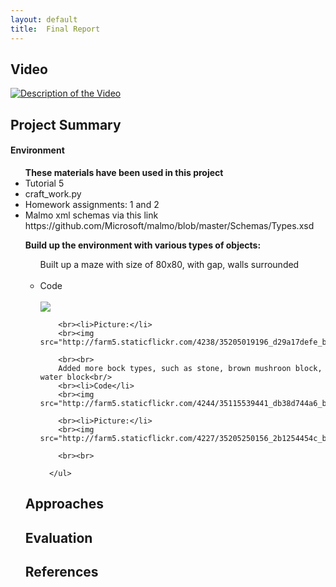 ```yaml
---
layout: default
title:  Final Report
---
```


## Video

[![Description of the Video](https://img.youtube.com/vi/FI3aW0RabBg/0.jpg)](https://www.youtube.com/watch?v=FI3aW0RabBg)

## Project Summary

<h4>Environment</h4>

<ul><b>These materials have been used in this project</b>
  <li>Tutorial 5</li>
  <li>craft_work.py</li>
  <li>Homework assignments: 1 and 2</li>
  <li>Malmo xml schemas via this link https://github.com/Microsoft/malmo/blob/master/Schemas/Types.xsd</li>
</ul>


<ul>
  <b>Build up the environment with various types of objects:</b>
    <ul>
        Built up a maze with size of 80x80, with gap, walls surrounded<br/>
        <br><li>Code</li>
        <br><img src="http://farm5.staticflickr.com/4262/35079539232_e6a313a361_b.jpg">
        
        <br><li>Picture:</li>
        <br><img src="http://farm5.staticflickr.com/4238/35205019196_d29a17defe_b.jpg">
        
        <br><br>
        Added more bock types, such as stone, brown mushroon block, water block<br/>
        <br><li>Code</li>
        <br><img src="http://farm5.staticflickr.com/4244/35115539441_db38d744a6_b.jpg">
        
        <br><li>Picture:</li>
        <br><img src="http://farm5.staticflickr.com/4227/35205250156_2b1254454c_b.jpg">
        
        <br><br>
 
      </ul>
</ul>

## Approaches

## Evaluation


## References
